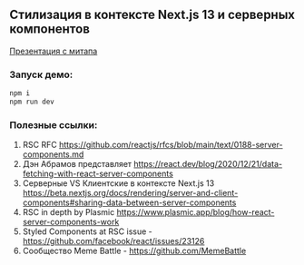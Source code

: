 ## Стилизация в контексте Next.js 13 и серверных компонентов

[Презентация с митапа](https://docs.google.com/presentation/d/1dyGUIkMhp3mA2XV_2Aur8Rf8qWZIHlyOTkqyYyc4D70/edit?usp=sharing)

### Запуск демо:
```bash
npm i
npm run dev
```

### Полезные ссылки:

1)  RSC RFC https://github.com/reactjs/rfcs/blob/main/text/0188-server-components.md
2) Дэн Абрамов представляет https://react.dev/blog/2020/12/21/data-fetching-with-react-server-components
3) Серверные VS Клиентские в контексте Next.js 13 https://beta.nextjs.org/docs/rendering/server-and-client-components#sharing-data-between-server-components
4) RSC in depth by Plasmic https://www.plasmic.app/blog/how-react-server-components-work
5) Styled Components at RSC issue - https://github.com/facebook/react/issues/23126
6) Сообщество Meme Battle - https://github.com/MemeBattle